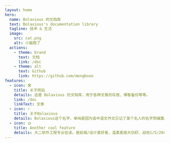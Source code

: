 ```yaml
---
layout: home
hero:
  name: Bolaxious 的文档库
  text: Bolaxious's documentation library
  tagline: 技术 & 生活
  image:
    src: cat.png
    alt: 小猫跑了
  actions:
    - theme: brand
      text: 文档
      link: /doc
    - theme: alt
      text: Github
      link: https://github.com/mengbooo
features:
  - icon: 🛠️
    title: 关于网站
    details: 这是 Bolaxious 的文档库，用于各种文章的存放、博客备份等等。
    link: /doc
    linkText: 文章
  - icon: ⚡️
    title: 关于Bolaxious
    details: Bolaxious这个名字，单纯是因为高中语文作文忘记了某个名人的名字而编篡出来的假名“博拉西奥斯”。
  - icon: 🌞
    title: Another cool feature
    details: 大二软件工程专业在读。是前端/设计爱好者、温柔美丽大剑虾、战地1/5/2042轮椅funu爱好者、幽灵老奶奶过马路行者、椰汁城的牢大、米尔人的老乡、原味小狗堡的忠实听众、杀戮尖塔铁甲莽夫。
---
```


